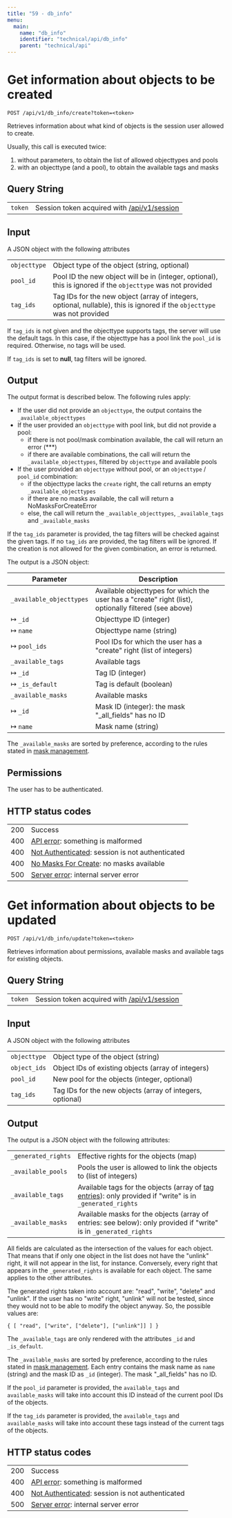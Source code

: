 ```yaml
---
title: "59 - db_info"
menu:
  main:
    name: "db_info"
    identifier: "technical/api/db_info"
    parent: "technical/api"
---
```

# Get information about objects to be created
    POST /api/v1/db_info/create?token=<token>

Retrieves information about what kind of objects is the session user allowed to create.

Usually, this call is executed twice:

1. without parameters, to obtain the list of allowed objecttypes and pools
2. with an objecttype (and a pool), to obtain the available tags and masks

## Query String

|   |   |
|---|---|
| `token` | Session token acquired with [/api/v1/session](/en/technical/api/session) |

## Input

A JSON object with the following attributes

|   |   |
|---|---|
| `objecttype` | Object type of the object (string, optional) |
| `pool_id`    | Pool ID the new object will be in (integer, optional), this is ignored if the `objecttype` was not provided |
| `tag_ids`    | Tag IDs for the new object (array of integers, optional, nullable), this is ignored if the `objecttype` was not provided |

If `tag_ids` is not given and the objecttype supports tags, the server will use the default tags. In this case, if the objecttype has a pool link
the `pool_id` is required. Otherwise, no tags will be used.

If `tag_ids` is set to **null**, tag filters will be ignored.

## Output

The output format is described below. The following rules apply:

- If the user did not provide an `objecttype`, the output contains the `_available_objecttypes`
- If the user provided an `objecttype` with pool link, but did not provide a pool:
    - if there is not pool/mask combination available, the call will return an error (***)
    - if there are available combinations, the call will return the `_available_objecttypes`, filtered by `objecttype` and available pools
- If the user provided an `objecttype` without pool, or an `objecttype` / `pool_id` combination:
    - if the objecttype lacks the `create` right, the call returns an empty `_available_objecttypes`
    - if there are no masks available, the call will return a NoMasksForCreateError
    - else, the call will return the `_available_objecttypes`, `_available_tags` and `_available_masks`

If the `tag_ids` parameter is provided, the tag filters will be checked against the given tags. If no `tag_ids` are provided, the tag filters will be ignored.
If the creation is not allowed for the given combination, an error is returned.

The output is a JSON object:

| Parameter | Description |
|---|---|
| `_available_objecttypes` | Available objecttypes for which the user has a "create" right (list), optionally filtered (see above) |
| &#8614; `_id`            | Objecttype ID (integer) |
| &#8614; `name`           | Objecttype name (string) |
| &#8614; `pool_ids`       | Pool IDs for which the user has a "create" right (list of integers) |
| `_available_tags`        | Available tags |
| &#8614; `_id`            | Tag ID (integer) |
| &#8614; `_is_default`    | Tag is default (boolean) |
| `_available_masks`       | Available masks |
| &#8614; `_id`            | Mask ID (integer): the mask "\_all\_fields" has no ID |
| &#8614; `name`           | Mask name (string) |

The `_available_masks` are sorted by preference, according to the rules stated in [mask management](/en/technical/maskmanagement).

## Permissions

The user has to be authenticated.

## HTTP status codes

|   |   |
|---|---|
| 200 | Success |
| 400 | [API error](/en/technical/errors): something is malformed |
| 400 | [Not Authenticated](/en/technical/errors): session is not authenticated |
| 400 | [No Masks For Create](/en/technical/errors): no masks available |
| 500 | [Server error](/en/technical/errors): internal server error |





# Get information about objects to be updated
    POST /api/v1/db_info/update?token=<token>

Retrieves information about permissions, available masks and available tags for existing objects.

## Query String

|   |   |
|---|---|
| `token` | Session token acquired with [/api/v1/session](/en/technical/api/session) |

## Input

A JSON object with the following attributes

|   |   |
|---|---|
| `objecttype` | Object type of the object (string) |
| `object_ids` | Object IDs of existing objects (array of integers) |
| `pool_id`    | New pool for the objects (integer, optional) |
| `tag_ids`    | Tag IDs for the new objects (array of integers, optional) |

## Output

The output is a JSON object with the following attributes:

|   |   |
|---|---|
| `_generated_rights` | Effective rights for the objects (map) |
| `_available_pools`  | Pools the user is allowed to link the objects to (list of integers) |
| `_available_tags`   | Available tags for the objects (array of [tag entries](/en/technical/types/tag_entry)): only provided if "write" is in `_generated_rights` |
| `_available_masks`  | Available masks for the objects (array of entries: see below): only provided if "write" is in `_generated_rights` |

All fields are calculated as the intersection of the values for each object. That means that if only one object in the list
does not have the "unlink" right, it will not appear in the list, for instance. Conversely, every right that appears in the
`_generated_rights` is available for each object. The same applies to the other attributes.

The generated rights taken into account are: "read", "write", "delete" and "unlink". If the user has no "write" right, "unlink"
will not be tested, since they would not to be able to modify the object anyway. So, the possible values are:

```
{ [ "read", ["write", ["delete"], ["unlink"]] ] }
```

The `_available_tags` are only rendered with the attributes `_id` and `_is_default`.

The `_available_masks` are sorted by preference, according to the rules stated in [mask management](/en/technical/maskmanagement). Each entry
contains the mask name as `name` (string) and the mask ID as `_id` (integer). The mask "_all_fields" has no ID.

If the `pool_id` parameter is provided, the `available_tags` and `available_masks` will take into account this ID instead of
the current pool IDs of the objects.

If the `tag_ids` parameter is provided, the `available_tags` and `available_masks` will take into account these tags instead of
the current tags of the objects.

## HTTP status codes

|   |   |
|---|---|
| 200 | Success |
| 400 | [API error](/en/technical/errors): something is malformed |
| 400 | [Not Authenticated](/en/technical/errors): session is not authenticated |
| 500 | [Server error](/en/technical/errors): internal server error |
